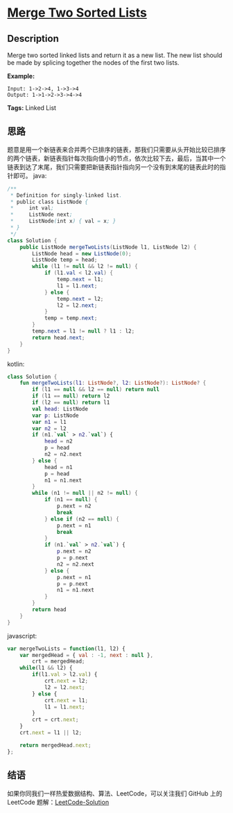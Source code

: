 # [Merge Two Sorted Lists][title]

## Description

Merge two sorted linked lists and return it as a new list. The new list should be made by splicing together the nodes of the first two lists.

**Example:**

```
Input: 1->2->4, 1->3->4
Output: 1->1->2->3->4->4
```

**Tags:** Linked List


## 思路

题意是用一个新链表来合并两个已排序的链表，那我们只需要从头开始比较已排序的两个链表，新链表指针每次指向值小的节点，依次比较下去，最后，当其中一个链表到达了末尾，我们只需要把新链表指针指向另一个没有到末尾的链表此时的指针即可。
java:
```java
/**
 * Definition for singly-linked list.
 * public class ListNode {
 *     int val;
 *     ListNode next;
 *     ListNode(int x) { val = x; }
 * }
 */
class Solution {
    public ListNode mergeTwoLists(ListNode l1, ListNode l2) {
        ListNode head = new ListNode(0);
        ListNode temp = head;
        while (l1 != null && l2 != null) {
            if (l1.val < l2.val) {
                temp.next = l1;
                l1 = l1.next;
            } else {
                temp.next = l2;
                l2 = l2.next;
            }
            temp = temp.next;
        }
        temp.next = l1 != null ? l1 : l2;
        return head.next;
    }
}
```
kotlin:
```kotlin
class Solution {
    fun mergeTwoLists(l1: ListNode?, l2: ListNode?): ListNode? {
        if (l1 == null && l2 == null) return null
        if (l1 == null) return l2
        if (l2 == null) return l1
        val head: ListNode
        var p: ListNode
        var n1 = l1
        var n2 = l2
        if (n1.`val` > n2.`val`) {
            head = n2
            p = head
            n2 = n2.next
        } else {
            head = n1
            p = head
            n1 = n1.next
        }
        while (n1 != null || n2 != null) {
            if (n1 == null) {
                p.next = n2
                break
            } else if (n2 == null) {
                p.next = n1
                break
            }
            if (n1.`val` > n2.`val`) {
                p.next = n2
                p = p.next
                n2 = n2.next
            } else {
                p.next = n1
                p = p.next
                n1 = n1.next
            }
        }
        return head
    }
}
```
javascript:
```javascript
var mergeTwoLists = function(l1, l2) {
    var mergedHead = { val : -1, next : null },
        crt = mergedHead;
    while(l1 && l2) {
        if(l1.val > l2.val) {
            crt.next = l2;
            l2 = l2.next;
        } else {
            crt.next = l1;
            l1 = l1.next;
        }
        crt = crt.next;
    }
    crt.next = l1 || l2;

    return mergedHead.next;
};
```
## 结语

如果你同我们一样热爱数据结构、算法、LeetCode，可以关注我们 GitHub 上的 LeetCode 题解：[LeetCode-Solution][ls]



[title]: https://leetcode.com/problems/merge-two-sorted-lists
[ls]: https://github.com/RichCodersAndMe/LeetCode-Solution

